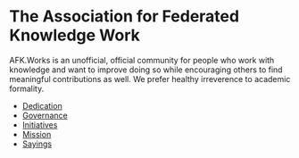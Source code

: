# The Association for Federated Knowledge Work

AFK.Works is an unofficial, official community for people who work with
knowledge and want to improve doing so while encouraging others to find
meaningful contributions as well. We prefer healthy irreverence to
academic formality.

* [Dedication](dedication)
* [Governance](governance)
* [Initiatives](initiatives)
* [Mission](mission)
* [Sayings](sayings)

